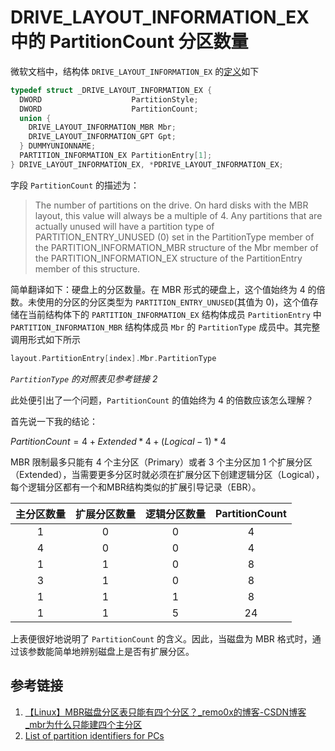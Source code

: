 # DRIVE_LAYOUT_INFORMATION_EX 中的 PartitionCount 分区数量


微软文档中，结构体 `DRIVE_LAYOUT_INFORMATION_EX` 的[定义](https://docs.microsoft.com/en-us/windows/win32/api/winioctl/ns-winioctl-drive_layout_information_ex)如下

```C
typedef struct _DRIVE_LAYOUT_INFORMATION_EX {
  DWORD                    PartitionStyle;
  DWORD                    PartitionCount;
  union {
    DRIVE_LAYOUT_INFORMATION_MBR Mbr;
    DRIVE_LAYOUT_INFORMATION_GPT Gpt;
  } DUMMYUNIONNAME;
  PARTITION_INFORMATION_EX PartitionEntry[1];
} DRIVE_LAYOUT_INFORMATION_EX, *PDRIVE_LAYOUT_INFORMATION_EX;
```

字段 `PartitionCount` 的描述为：
> The number of partitions on the drive. On hard disks with the MBR layout, this value will always be a multiple of 4. Any partitions that are actually unused will have a partition type of PARTITION_ENTRY_UNUSED (0) set in the PartitionType member of the PARTITION_INFORMATION_MBR structure of the Mbr member of the PARTITION_INFORMATION_EX structure of the PartitionEntry member of this structure.

简单翻译如下：硬盘上的分区数量。在 MBR 形式的硬盘上，这个值始终为 4 的倍数。未使用的分区的分区类型为 `PARTITION_ENTRY_UNUSED`(其值为 0)，这个值存储在当前结构体下的 `PARTITION_INFORMATION_EX` 结构体成员 `PartitionEntry` 中 `PARTITION_INFORMATION_MBR` 结构体成员  `Mbr` 的  `PartitionType` 成员中。其完整调用形式如下所示

```C
layout.PartitionEntry[index].Mbr.PartitionType
```

*`PartitionType` 的对照表见参考链接 2*

此处便引出了一个问题，`PartitionCount` 的值始终为 4 的倍数应该怎么理解？

首先说一下我的结论：

$PartitionCount=4+Extended*4+(Logical-1)*4$

MBR 限制最多只能有 4 个主分区（Primary）或者 3 个主分区加 1 个扩展分区（Extended），当需要更多分区时就必须在扩展分区下创建逻辑分区（Logical），每个逻辑分区都有一个和MBR结构类似的扩展引导记录（EBR）。

|主分区数量|扩展分区数量|逻辑分区数量|PartitionCount|
|:-:|:-:|:-:|:-:|
|1|0|0|4|
|4|0|0|4|
|1|1|0|8|
|3|1|0|8|
|1|1|1|8|
|1|1|5|24|
上表便很好地说明了 `PartitionCount` 的含义。因此，当磁盘为 MBR 格式时，通过该参数能简单地辨别磁盘上是否有扩展分区。

## 参考链接

1. [【Linux】MBR磁盘分区表只能有四个分区？_remo0x的博客-CSDN博客_mbr为什么只能建四个主分区](https://blog.csdn.net/White_Idiot/article/details/80088115)
2. [List of partition identifiers for PCs](https://www.win.tue.nl/~aeb/partitions/partition_types-1.html)

